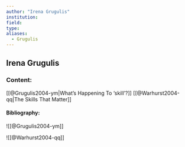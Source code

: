 ```yaml
---
author: "Irena Grugulis"
institution:
field:
type:
aliases:
  - Grugulis
---
```


## Irena Grugulis

### Content:
[[@Grugulis2004-ym|What’s Happening To ‘skill’?]]
[[@Warhurst2004-qq|The Skills That Matter]]

#### Bibliography:

![[@Grugulis2004-ym]]

![[@Warhurst2004-qq]]